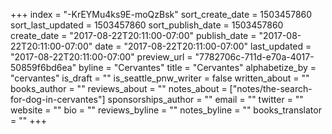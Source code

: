+++
index = "-KrEYMu4ks9E-moQzBsk"
sort_create_date = 1503457860
sort_last_updated = 1503457860
sort_publish_date = 1503457860
create_date = "2017-08-22T20:11:00-07:00"
publish_date = "2017-08-22T20:11:00-07:00"
date = "2017-08-22T20:11:00-07:00"
last_updated = "2017-08-22T20:11:00-07:00"
preview_url = "7782706c-711d-e70a-4017-50859f6bd6ea"
byline = "Cervantes"
title = "Cervantes"
alphabetize_by = "cervantes"
is_draft = ""
is_seattle_pnw_writer = false
written_about = ""
books_author = ""
reviews_about = ""
notes_about = ["notes/the-search-for-dog-in-cervantes"]
sponsorships_author = ""
email = ""
twitter = ""
website = ""
bio = ""
reviews_byline = ""
notes_byline = ""
books_translator = ""
+++
